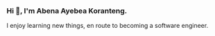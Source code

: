 ### Hi 👋, I'm Abena Ayebea Koranteng.

I enjoy learning new things, en route to becoming a software engineer.

<!--
**Ayebs/Ayebs** is a ✨ _special_ ✨ repository because its `README.md` (this file) appears on your GitHub profile.

Here are a few things about me:

- 😄 Pronouns: She/Her
- 📫 I share my thoughts and progress on my learning via my tweets.
- 🌱 I’m currently learning and building projects with Python/Django.
- 🤔 I’m looking for help with open source, internships or junior developer roles.
- ⚡ Fun fact: I speak French and English fluently, I love to read and write and enjoy cooking too. 
- You can reach me via email at ayebs16@icloud.com
-->
